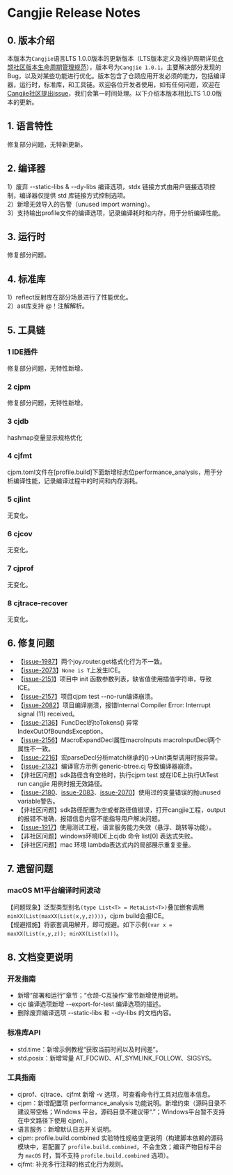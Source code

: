   
# Cangjie Release Notes

## 0\. 版本介绍

本版本为`Cangjie`语言LTS 1.0.0版本的更新版本（LTS版本定义及维护周期详见[仓颉社区版本生命周期管理规范](https://gitcode.com/org/Cangjie/discussions/129)），版本号为`Cangjie 1.0.1`，主要解决部分发现的Bug，以及对某些功能进行优化。版本包含了仓颉应用开发必须的能力，包括编译器，运行时，标准库，和工具链。欢迎各位开发者使用，如有任何问题，欢迎在[Cangjie社区提出issue](https://gitcode.com/org/Cangjie/issues)，我们会第一时间处理。以下介绍本版本相比LTS 1.0.0版本的更新。

## 1\. 语言特性

修复部分问题，无特新更新。

## 2\. 编译器

1）废弃 --static-libs & \--dy-libs 编译选项，stdx 链接方式由用户链接选项控制，编译器仅提供 std 库链接方式控制选项。  
2）新增无效导入的告警（unused import warning）。  
3）支持输出profile文件的编译选项，记录编译耗时和内存，用于分析编译性能。

## 3\. 运行时

修复部分问题。

## 4\. 标准库

1）reflect反射库在部分场景进行了性能优化。  
2）ast库支持 @！注解解析。

## 5\. 工具链

### 1 IDE插件

修复部分问题，无特性新增。

### 2 cjpm

修复部分问题，无特性新增。

### 3 cjdb

hashmap变量显示规格优化

### 4 cjfmt

cjpm.toml文件在\[profile.build\]下面新增标志位performance\_analysis，用于分析编译性能，记录编译过程中的时间和内存消耗。

### 5 cjlint

无变化。

### 6 cjcov

无变化。

### 7 cjprof

无变化。

### 8 cjtrace-recover

无变化。

## 6\. 修复问题

  * 【[issue-1987](https://gitcode.com/Cangjie/UsersForum/issues/1987)】两个joy.router.get格式化行为不一致。
  * 【[issue-2073](https://gitcode.com/Cangjie/UsersForum/issues/2073)】`None is T`上发生ICE。
  * 【[issue-2151](https://gitcode.com/Cangjie/UsersForum/issues/2151)】项目中 init 函数参数列表，缺省值使用插值字符串，导致ICE。
  * 【[issue-2157](https://gitcode.com/Cangjie/UsersForum/issues/2157)】项目cjpm test --no-run编译崩溃。
  * 【[issue-2082](https://gitcode.com/Cangjie/UsersForum/issues/2082)】项目编译崩溃，报错Internal Compiler Error: Interrupt signal \(11\) received。
  * 【[issue-2136](https://gitcode.com/Cangjie/UsersForum/issues/2136)】FuncDecl的toTokens\(\) 异常IndexOutOfBoundsException。
  * 【[issue-2156](https://gitcode.com/Cangjie/UsersForum/issues/2156)】MacroExpandDecl属性macroInputs macroInputDecl两个属性不一致。
  * 【[issue-2216](https://gitcode.com/Cangjie/UsersForum/issues/2216)】宏parseDecl分析match继承的\(\)->Unit类型调用时报异常。
  * 【[issue-2132](https://gitcode.com/Cangjie/UsersForum/issues/2132)】编译官方示例 generic-btree.cj 导致编译器崩溃。
  * 【非社区问题】sdk路径含有空格时，执行cjpm test 或在IDE上执行UtTest run cangjie 用例时报无效路径。
  * 【[issue-2180](https://gitcode.com/Cangjie/UsersForum/issues/2180)、[issue-2083](https://gitcode.com/Cangjie/UsersForum/issues/2083)、[issue-2070](https://gitcode.com/Cangjie/UsersForum/issues/2070)】使用过的变量错误的抛unused variable警告。
  * 【非社区问题】sdk路径配置为空或者路径值错误，打开cangjie工程，output的报错不准确，报错信息内容不能指导用户解决问题。
  * 【[issue-1917](https://gitcode.com/Cangjie/UsersForum/issues/1917)】使用测试工程，语言服务能力失效（悬浮、跳转等功能）。
  * 【非社区问题】windows环境IDE上cjdb 命令 list\[0\] 表达式失败。
  * 【非社区问题】mac 环境 lambda表达式内的局部展示重复变量。

## 7\. 遗留问题

### macOS M1平台编译时间波动

【问题现象】泛型类型别名`(type List<T> = MetaList<T>)`叠加嵌套调用`minXX(List(maxXX(List(x,y,z))))`，cjpm build会报ICE。  
【规避措施】将嵌套调用解开，即可规避。如下示例`(var x = maxXX(List(x,y,z)); minXX(List(x)))`。

## 8\. 文档变更说明

### 开发指南

  * 新增“部署和运行”章节；“仓颉-C互操作”章节新增使用说明。
  * cjc 编译选项新增 --export-for-test 编译选项的描述。
  * 删除废弃编译选项 --static-libs 和 --dy-libs 的文档内容。

### 标准库API

  * std.time：新增示例教程“获取当前时间以及时间差”。
  * std.posix：新增常量 AT\_FDCWD、AT\_SYMLINK\_FOLLOW、SIGSYS。

### 工具指南

  * cjprof、cjtrace、cjfmt 新增 -v 选项，可查看命令行工具对应版本信息。
  * cjpm：新增配置项 performance\_analysis 功能说明。新增约束（源码目录不建议带空格；Windows 平台，源码目录不建议带“.”；Windows平台暂不支持在中文路径下使用 cjpm）。
  * 语言服务：新增默认日志开关说明。
  * cjpm: profile.build.combined 实验特性规格变更说明（构建脚本依赖的源码模块中，若配置了 `profile.build.combined`，不会生效；编译产物目标平台为 `macOS` 时，暂不支持 `profile.build.combined` 选项）。
  * cjfmt: 补充多行注释的格式化行为规则。